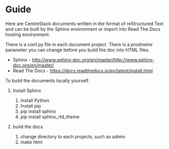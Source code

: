 # Guide

Here are CentreStack documents written in the format of reStructured Text and can be built by the Sphinx environment or import
into Read The Docs hosting environment.

There is a conf.py file in each document project. There is a *prodname* parameter you can change before you build the doc into HTML files.

* Sphinx - http://www.sphinx-doc.org/en/master/http://www.sphinx-doc.org/en/master/
* Read The Docs - https://docs.readthedocs.io/en/latest/install.html

To build the documents locally yourself.
1. Install Sphinx

    1. Install Python
    1. Install pip
    1. pip install sphinx
    1. pip install sphinx_rtd_theme
    
1. build the docs

    1. change directory to each projects, such as admin
    1. make html
    
    
